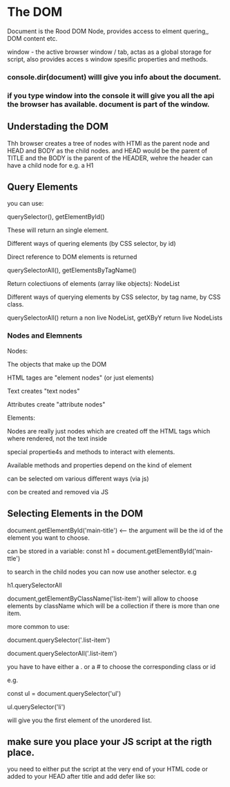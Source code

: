 # The DOM

Document is the Rood DOM Node, provides access to elment quering,, DOM content etc.

window - the active browser window / tab, actas as a global storage for script, also provides acces s window spesific properties and methods.

### console.dir(document) willl give you info about the document.

### if you type window into the console it will give you all the api the browser has available. document is part of the window.

## Understading the DOM

Thh browser creates a tree of nodes with HTMl as the parent node and HEAD and BODY as the child nodes. and HEAD would be the parent of TITLE and the BODY is the parent of the HEADER, wehre the header can have a child node for e.g. a H1

## Query Elements

you can use:

querySelector(), getElementById()

These will return an single element.

Different ways of quering elements (by CSS selector, by id)

Direct reference to DOM elements is returned

querySelectorAll(), getElementsByTagName()

Return colectiuons of elements (array like objects): NodeList

Different ways of querying elements by CSS selector, by tag name, by CSS class.

querySelectorAll() return a non live NodeList, getXByY return live NodeLists

### Nodes and Elemnents

Nodes:

The objects that make up the DOM

HTML tages are "element nodes" (or just elements)

Text creates "text nodes"

Attributes create "attribute nodes"

Elements:

Nodes are really just nodes which are created off the HTML tags which where rendered, not the text inside

special propertie4s and methods to interact with elements.

Available methods and properties depend on the kind of element

can be selected om various different ways (via js)

con be created and removed via JS

## Selecting Elements in the DOM

document.getElementById('main-title') <-- the argument will be the id of the element you want to choose.

can be stored in a variable:
const h1 = document.getElementById('main-ttle')

to search in the child nodes you can now use another selector. e.g

h1.querySelectorAll

document,getElementByClassName('list-item') will allow to choose elements by className which will be a collection if there is more than one item.

more common to use:

document.querySelector('.list-item')

document.querySelectorAll('.list-item')

you have to have either a . or a # to choose the corresponding class or id

e.g.

const ul = document.querySelector('ul')

ul.querySelector('li')

will give you the first element of the unordered list.

## make sure you place your JS script at the rigth place.

you need to either put the script at the very end of your HTML code or added to your HEAD after title and add defer like so:

<script src="app.js" defer></script>
